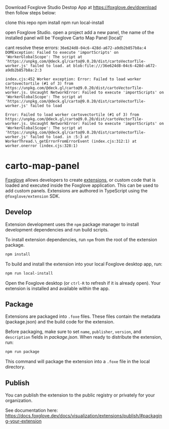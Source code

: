 Download Foxglove Studio Destop App at https://foxglove.dev/download then follow steps below:

clone this repo
npm install
npm run local-install

open Foxglove Studio.
open a project
add a new panel, the name of the installed panel will be 'Foxglove Carto Map Panel [local]'

cant resolve these errors:
`36e624d8-04c6-428d-a672-a9db2b857b8a:4 DOMException: Failed to execute 'importScripts' on 'WorkerGlobalScope': The script at 'https://unpkg.com/@deck.gl/carto@9.0.20/dist/cartoVectorTile-worker.js' failed to load.
at blob:file:///36e624d8-04c6-428d-a672-a9db2b857b8a:2:3`

`index.cjs:452 Worker exception: Error: Failed to load worker cartovectortile (#1 of 3) from https://unpkg.com/@deck.gl/carto@9.0.20/dist/cartoVectorTile-worker.js. Uncaught NetworkError: Failed to execute 'importScripts' on 'WorkerGlobalScope': The script at 'https://unpkg.com/@deck.gl/carto@9.0.20/dist/cartoVectorTile-worker.js' failed to load`

`Error: Failed to load worker cartovectortile (#1 of 3) from https://unpkg.com/@deck.gl/carto@9.0.20/dist/cartoVectorTile-worker.js. Uncaught NetworkError: Failed to execute 'importScripts' on 'WorkerGlobalScope': The script at 'https://unpkg.com/@deck.gl/carto@9.0.20/dist/cartoVectorTile-worker.js' failed to load. in :5:3
at WorkerThread.\_getErrorFromErrorEvent (index.cjs:312:1)
at worker.onerror (index.cjs:328:1)`

# carto-map-panel

[Foxglove](https://foxglove.dev) allows developers to create [extensions](https://docs.foxglove.dev/docs/visualization/extensions/introduction), or custom code that is loaded and executed inside the Foxglove application. This can be used to add custom panels. Extensions are authored in TypeScript using the `@foxglove/extension` SDK.

## Develop

Extension development uses the `npm` package manager to install development dependencies and run build scripts.

To install extension dependencies, run `npm` from the root of the extension package.

```sh
npm install
```

To build and install the extension into your local Foxglove desktop app, run:

```sh
npm run local-install
```

Open the Foxglove desktop (or `ctrl-R` to refresh if it is already open). Your extension is installed and available within the app.

## Package

Extensions are packaged into `.foxe` files. These files contain the metadata (package.json) and the build code for the extension.

Before packaging, make sure to set `name`, `publisher`, `version`, and `description` fields in _package.json_. When ready to distribute the extension, run:

```sh
npm run package
```

This command will package the extension into a `.foxe` file in the local directory.

## Publish

You can publish the extension to the public registry or privately for your organization.

See documentation here: https://docs.foxglove.dev/docs/visualization/extensions/publish/#packaging-your-extension

